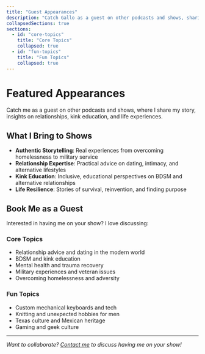 ```yaml
---
title: "Guest Appearances"
description: "Catch Gallo as a guest on other podcasts and shows, sharing his story and insights."
collapsedSections: true
sections:
  - id: "core-topics"
    title: "Core Topics"
    collapsed: true
  - id: "fun-topics"
    title: "Fun Topics"
    collapsed: true
---
```


<!-- saved as _index.md in tokyo-mistakes/exampleSite/content/featured -->

# Featured Appearances

Catch me as a guest on other podcasts and shows, where I share my story, insights on relationships, kink education, and life experiences.

## What I Bring to Shows

- **Authentic Storytelling**: Real experiences from overcoming homelessness to military service
- **Relationship Expertise**: Practical advice on dating, intimacy, and alternative lifestyles
- **Kink Education**: Inclusive, educational perspectives on BDSM and alternative relationships
- **Life Resilience**: Stories of survival, reinvention, and finding purpose

## Book Me as a Guest

Interested in having me on your show? I love discussing:

### Core Topics

- Relationship advice and dating in the modern world
- BDSM and kink education
- Mental health and trauma recovery
- Military experiences and veteran issues
- Overcoming homelessness and adversity

### Fun Topics

- Custom mechanical keyboards and tech
- Knitting and unexpected hobbies for men
- Texas culture and Mexican heritage
- Gaming and geek culture

---

_Want to collaborate? [Contact me](/about/) to discuss having me on your show!_

